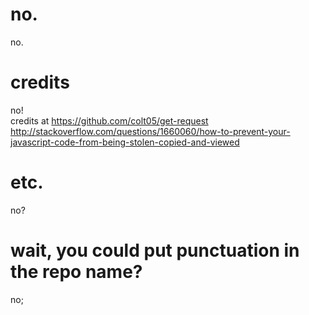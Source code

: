 # no.
no.
# credits
no!  
credits at https://github.com/colt05/get-request  
http://stackoverflow.com/questions/1660060/how-to-prevent-your-javascript-code-from-being-stolen-copied-and-viewed
# etc.
no?
# wait, you could put punctuation in the repo name?
no;
